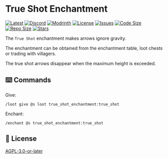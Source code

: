 # True Shot Enchantment

[![Latest](https://img.shields.io/github/v/release/lullaby6/true-shot-enchantment-data-pack?color=blueviolet&logo=github)](https://github.com/lullaby6/true-shot-enchantment-data-pack/releases)
[![Discord](https://img.shields.io/discord/1327308441324097681?label=discord&color=blue&logo=discord)](https://discord.gg/5UdcDa5xNC) 
[![Modrinth](https://img.shields.io/modrinth/dt/true-shot-enchantment-data-pack?label=modrinth&logo=modrinth)](https://modrinth.com/datapack/true-shot-enchantment) 
[![License](https://img.shields.io/github/license/lullaby6/true-shot-enchantment-data-pack)](https://github.com/lullaby6/true-shot-enchantment-data-pack/blob/main/LICENSE)
[![Issues](https://img.shields.io/github/issues/lullaby6/true-shot-enchantment-data-pack?color=orange&logo=github)](https://github.com/lullaby6/true-shot-enchantment-data-pack/issues)
[![Code Size](https://img.shields.io/github/languages/code-size/lullaby6/true-shot-enchantment-data-pack?color=purple&logoColor=white)](https://github.com/lullaby6/true-shot-enchantment-data-pack)
[![Repo Size](https://img.shields.io/github/repo-size/lullaby6/true-shot-enchantment-data-pack?logo=dropbox&color=red)](https://github.com/lullaby6/true-shot-enchantment-data-pack)
[![Stars](https://img.shields.io/github/stars/lullaby6/true-shot-enchantment-data-pack?logo=github&color=yellow)](https://github.com/lullaby6/true-shot-enchantment-data-pack/stargazers)

The `True Shot` enchantment makes arrows ignore gravity.

The enchantment can be obtained from the enchantment table, loot chests or trading with villagers.

The true shot arrows disappear when the maximum height is exceeded.

## ⌨️ Commands

Give:

```mcfunction
/loot give @s loot true_shot_enchantment:true_shot
```

Enchant:

```mcfunction
/enchant @s true_shot_enchantment:true_shot
```

## 🪪 License

[AGPL-3.0-or-later](https://github.com/lullaby6/true-shot-enchantment-data-pack/blob/main/LICENSE)